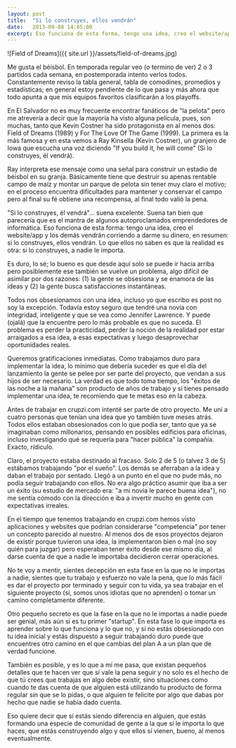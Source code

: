 ```yaml
---
layout: post
title:  "Si lo construyes, ellos vendrán"
date:   2013-09-08 14:05:00
excerpt: Eso funciona de esta forma, tengo una idea, creo el website/app y los demás vendrán corriendo a darme su dinero.
---
```

![Field of Dreams]({{ site.url }}/assets/field-of-dreams.jpg)

Me gusta el béisbol. En temporada regular veo (o termino de ver) 2 o 3 partidos cada semana, en postemporada intento verlos todos. Constantemente reviso la tabla general, tabla de comodines, promedios y estadísticas; en general estoy pendiente de lo que pasa y más ahora que todo apunta a que mis equipos favoritos clasificarán a los playoffs.

En El Salvador no es muy frecuente encontrar fanáticos de "la pelota" pero me atrevería a decir que la mayoría ha visto alguna película, pues, son muchas, tanto que Kevin Costner ha sido protagonista en al menos dos: Field of Dreams (1989) y For The Love Of The Game (1999). La primera es la más famosa y en esta vemos a Ray Kinsella (Kevin Costner), un granjero de Iowa que escucha una voz diciendo "If you build it, he will come" (Si lo construyes, él vendrá). 

Ray interpreta ese mensaje como una señal para construir un estadio de béisbol en su granja. Básicamente tiene que destruir su apenas rentable campo de maíz y montar un parque de pelota sin tener muy claro el motivo; en el proceso encuentra dificultades para mantener y conservar el campo pero al final su fé obtiene una recompensa, al final todo valió la pena.

"Si lo construyes, él vendrá"... suena excelente. Suena tan bien que parecería que es el mantra de algunos autoproclamados emprendedores de informática. Eso funciona de esta forma: tengo una idea, creo el website/app y los demás vendrán corriendo a darme su dinero, en resumen: si lo construyes, ellos vendrán. Lo que ellos no saben es que la realidad es otra: si lo construyes, a nadie le importa.

Es duro, lo sé; lo bueno es que desde aquí solo se puede ir hacia arriba pero posiblemente ese también se vuelve un problema, algo difícil de asimilar por dos razones: (1) la gente se obsesiona y se enamora de las ideas y (2) la gente busca satisfacciones instantáneas. 

Todos nos obsesionamos con una idea, incluso yo que escribo es post no soy la excepción. Todavía estoy seguro que tendré una novia con integridad, inteligente y que se vea como Jennifer Lawrence. Y puede (ojalá) que la encuentre pero lo más probable es que no suceda. El problema es perder la practicidad, perder la noción de la realidad por estar arraigados a esa idea, a esas expectativas y luego desaprovechar oportunidades reales.

Queremos gratificaciones inmediatas. Como trabajamos duro para implementar la idea, lo mínimo que debería suceder es que el día del lanzamiento la gente se pelee por ser parte del proyecto, que vendan a sus hijos de ser necesario. La verdad es que todo toma tiempo, los "éxitos de las noche a la mañana" son producto de años de trabajo y si tienes pensado implementar una idea, te recomiendo que te metas eso en la cabeza.

Antes de trabajar en crupzi.com intenté ser parte de otro proyecto. Me uní a cuatro personas que tenían una idea que yo también tuve meses atrás. Todos ellos estaban obsesionados con lo que podía ser, tanto que ya se imaginaban como millonarios, pensando en posibles edificios para oficinas, incluso investigando qué se requería para "hacer pública" la compañía. Exacto, rídiculo.

Claro, el proyecto estaba destinado al fracaso. Solo 2 de 5 (o talvez 3 de 5) estábamos trabajando "por el sueño". Los demás se aferraban a la idea y daban el trabajo por sentado. Llegó a un punto en el que no pude más, no podía seguir trabajando con ellos. No era algo práctico asumir que iba a ser un éxito (su estudio de mercado era: "a mi novia le parece buena idea"), no me sentía cómodo con la dirección e iba a invertir mucho en gente con expectativas irreales. 

En el tiempo que tenemos trabajando en crupzi.com hemos visto aplicaciones y websites que podrían considerarse "competencia" por tener un concepto parecido al nuestro. Al menos dos de esos proyectos dejaron de existir porque tuvieron una idea, la implementaron bien o mal (no soy quién para juzgar) pero esperaban tener éxito desde ese mismo día, al darse cuenta de que a nadie le importaba decidieron cerrar operaciones.

No te voy a mentir, sientes decepción en esta fase en la que no le importas a nadie, sientes que tu trabajo y esfuerzo no vale la pena, que lo más fácil es dar el proyecto por terminado y seguir con tu vida, ya sea trabajar en el siguiente proyecto (sí, somos unos idiotas que no aprenden) o tomar un camino completamente diferente.

Otro pequeño secreto es que la fase en la que no le importas a nadie puede ser genial, más aún si es tu primer "startup". En esta fase lo que importa es aprender sobre lo que funciona y lo que no, y si no estás obsesionado con tu idea inicial y estás dispuesto a seguir trabajando duro puede que encuentres otro camino en el que cambias del plan A a un plan que de verdad funcione. 

También es posible, y es lo que a mí me pasa, que existan pequeños detalles que te hacen ver que sí vale la pena seguir y no solo es el hecho de que tú crees que trabajas en algo debe existir, sino situaciones como cuando te das cuenta de que alguien está utilizando tu producto de forma regular sin que se lo pidas, o que alguien te felicite por algo que dabas por hecho que nadie se había dado cuenta. 

Eso quiere decir que sí estás siendo diferencia en alguien, que estás formando una especie de comunidad de gente a la que sí le importa lo que haces, que estás construyendo algo y que ellos sí vienen, bueno, al menos eventualmente.